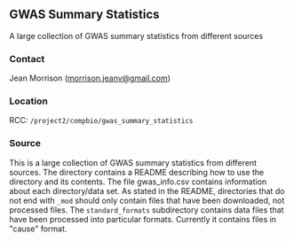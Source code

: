 ## GWAS Summary Statistics

A large collection of GWAS summary statistics from different sources

### Contact
Jean Morrison (morrison.jeanv@gmail.com)

### Location

RCC: 
`/project2/compbio/gwas_summary_statistics`

### Source

This is a large collection of GWAS summary statistics from different sources. The directory contains a README describing 
how to use the directory and its contents. The file gwas_info.csv contains information about each directory/data set. 
As stated in the README, directories that do not end with `_mod` should only contain files that have been downloaded, not 
processed files. The `standard_formats` subdirectory contains data files that have been processed into particular formats.
Currently it contains files in "cause" format. 
